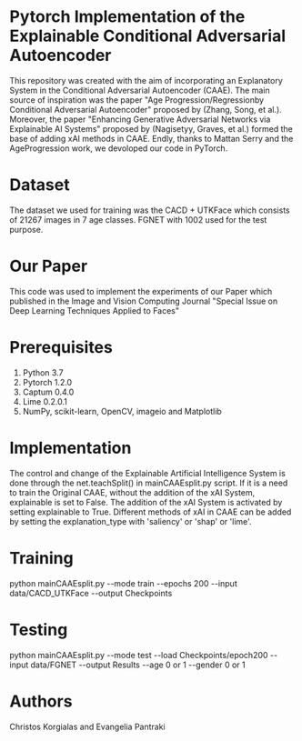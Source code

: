 # Pytorch Implementation of the Explainable Conditional Adversarial Autoencoder

This repository was created with the aim of incorporating an Explanatory System in the Conditional Adversarial Autoencoder (CAAE). The main source of inspiration was the paper "Age Progression/Regressionby Conditional Adversarial Autoencoder" proposed by (Zhang, Song, et al.). Moreover, the paper "Enhancing Generative Adversarial Networks via Explainable AI Systems" proposed by (Nagisetyy, Graves, et al.) formed the base of adding xAI methods in CAAE. Endly, thanks to Mattan Serry and the AgeProgression work, we devoloped our code in PyTorch.

# Dataset

The dataset we used for training was the CACD + UTKFace which consists of 21267 images in 7 age classes. FGNET with 1002 used for the test purpose.

# Our Paper

This code was used to implement the experiments of our Paper which published in the Image and Vision Computing Journal "Special Issue on Deep Learning Techniques Applied to Faces"

# Prerequisites

1. Python 3.7
2. Pytorch 1.2.0
3. Captum 0.4.0
4. Lime 0.2.0.1
5. NumPy, scikit-learn, OpenCV, imageio and Matplotlib

# Implementation

The control and change of the Explainable Artificial Intelligence System is done through the net.teachSplit() in mainCAAEsplit.py script. If it is a need to train the Original CAAE, without the addition of the xAI System, explainable is set to False. The addition of the xAI System is activated by setting explainable to True. Different methods of xAI in CAAE can be added by setting the explanation_type with 'saliency' or 'shap' or 'lime'.

# Training

python mainCAAEsplit.py --mode train --epochs 200 --input data/CACD_UTKFace --output Checkpoints

# Testing 

python mainCAAEsplit.py --mode test --load Checkpoints/epoch200 --input data/FGNET --output Results --age 0 or 1 --gender 0 or 1

# Authors

Christos Korgialas and Evangelia Pantraki 



